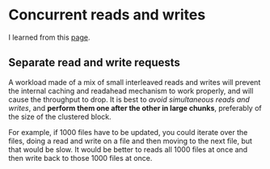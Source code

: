# Concurrent reads and writes

I learned from this [page](http://codecapsule.com/2014/02/12/coding-for-ssds-part-5-access-patterns-and-system-optimizations/).

## Separate read and write requests

A workload made of a mix of small interleaved reads and writes will prevent the internal caching and readahead mechanism to work properly, and will cause the throughput to drop. It is best to *avoid simultaneous reads and writes*, and **perform them one after the other in large chunks**, preferably of the size of the clustered block.

For example, if 1000 files have to be updated, you could iterate over the files, doing a read and write on a file and then moving to the next file, but that would be slow. It would be better to reads all 1000 files at once and then write back to those 1000 files at once.
